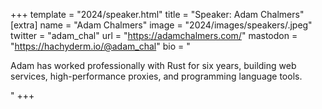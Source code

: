 +++
template = "2024/speaker.html"
title = "Speaker: Adam Chalmers"
[extra]
  name = "Adam Chalmers"
  image = "2024/images/speakers/.jpeg"
  twitter = "adam_chal"
  url = "https://adamchalmers.com/"
  mastodon = "https://hachyderm.io/@adam_chal"
  bio = "<p>Adam has worked professionally with Rust for six years, building web services, high-performance proxies, and programming language tools.</p>"
+++
